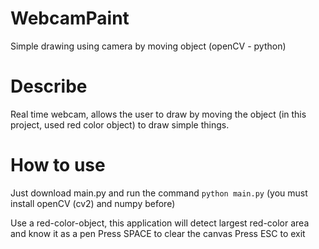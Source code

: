 # WebcamPaint
Simple drawing using camera by moving object (openCV - python)

# Describe
Real time webcam, allows the user to draw by moving the object (in this project, used red color object) to draw simple things.

# How to use
Just download main.py and run the command ``` python main.py ``` (you must install openCV (cv2) and numpy before)

Use a red-color-object, this application will detect largest red-color area and know it as a pen
Press SPACE to clear the canvas
Press ESC to exit
